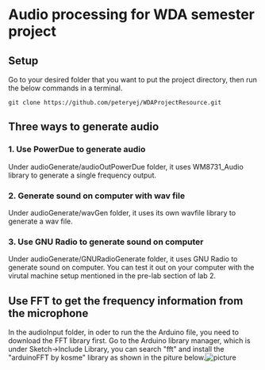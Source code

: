 # Audio processing for WDA semester project

## Setup
Go to your desired folder that you want to put the project directory, then run the below commands in a terminal.

`git clone https://github.com/peteryej/WDAProjectResource.git`


## Three ways to generate audio
### 1. Use PowerDue to generate audio
Under audioGenerate/audioOutPowerDue folder, it uses WM8731_Audio library to generate a single frequency output. 

### 2. Generate sound on computer with wav file
Under audioGenerate/wavGen folder, it uses its own wavfile library to generate a wav file.

### 3. Use GNU Radio to generate sound on computer
Under audioGenerate/GNURadioGenerate folder, it uses GNU Radio to generate sound on computer. You can test it out on your computer with the virutal machine setup mentioned in the pre-lab section of lab 2. 



## Use FFT to get the frequency information from the microphone
In the audioInput folder, in oder to run the the Arduino file, you need to download the FFT library first. Go to the Arduino library manager, which is under Sketch-\>Include Library, you can search "fft" and install the "arduinoFFT by kosme" library as shown in the piture below.![picture](https://github.com/peteryej/WDASemesterProj/blob/master/arduinoLibrary.jpg) 

